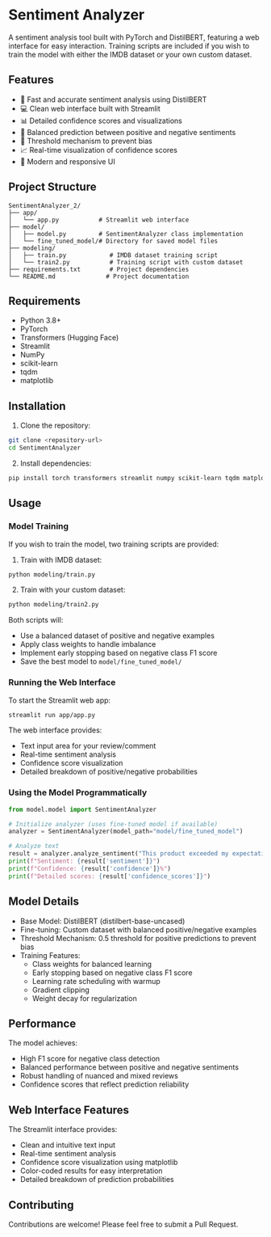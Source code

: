 # Sentiment Analyzer

A sentiment analysis tool built with PyTorch and DistilBERT, featuring a web interface for easy interaction. Training scripts are included if you wish to train the model with either the IMDB dataset or your own custom dataset.

## Features

- 🚀 Fast and accurate sentiment analysis using DistilBERT
- 💻 Clean web interface built with Streamlit
- 📊 Detailed confidence scores and visualizations
- 🎯 Balanced prediction between positive and negative sentiments
- 🔄 Threshold mechanism to prevent bias
- 📈 Real-time visualization of confidence scores
- 🎨 Modern and responsive UI

## Project Structure

```
SentimentAnalyzer_2/
├── app/
│   └── app.py           # Streamlit web interface
├── model/
│   ├── model.py         # SentimentAnalyzer class implementation
│   └── fine_tuned_model/# Directory for saved model files
├── modeling/
│   ├── train.py            # IMDB dataset training script
│   └── train2.py           # Training script with custom dataset
├── requirements.txt        # Project dependencies
└── README.md              # Project documentation
```

## Requirements

- Python 3.8+
- PyTorch
- Transformers (Hugging Face)
- Streamlit
- NumPy
- scikit-learn
- tqdm
- matplotlib

## Installation

1. Clone the repository:
```bash
git clone <repository-url>
cd SentimentAnalyzer
```

2. Install dependencies:
```bash
pip install torch transformers streamlit numpy scikit-learn tqdm matplotlib
```

## Usage

### Model Training 

If you wish to train the model, two training scripts are provided:

1. Train with IMDB dataset:
```bash
python modeling/train.py
```

2. Train with your custom dataset:
```bash
python modeling/train2.py
```

Both scripts will:
- Use a balanced dataset of positive and negative examples
- Apply class weights to handle imbalance
- Implement early stopping based on negative class F1 score
- Save the best model to `model/fine_tuned_model/`

### Running the Web Interface

To start the Streamlit web app:

```bash
streamlit run app/app.py
```

The web interface provides:
- Text input area for your review/comment
- Real-time sentiment analysis
- Confidence score visualization
- Detailed breakdown of positive/negative probabilities

### Using the Model Programmatically

```python
from model.model import SentimentAnalyzer

# Initialize analyzer (uses fine-tuned model if available)
analyzer = SentimentAnalyzer(model_path="model/fine_tuned_model")

# Analyze text
result = analyzer.analyze_sentiment("This product exceeded my expectations!")
print(f"Sentiment: {result['sentiment']}")
print(f"Confidence: {result['confidence']}%")
print(f"Detailed scores: {result['confidence_scores']}")
```

## Model Details

- Base Model: DistilBERT (distilbert-base-uncased)
- Fine-tuning: Custom dataset with balanced positive/negative examples
- Threshold Mechanism: 0.5 threshold for positive predictions to prevent bias
- Training Features:
  - Class weights for balanced learning
  - Early stopping based on negative class F1 score
  - Learning rate scheduling with warmup
  - Gradient clipping
  - Weight decay for regularization

## Performance

The model achieves:
- High F1 score for negative class detection
- Balanced performance between positive and negative sentiments
- Robust handling of nuanced and mixed reviews
- Confidence scores that reflect prediction reliability

## Web Interface Features

The Streamlit interface provides:
- Clean and intuitive text input
- Real-time sentiment analysis
- Confidence score visualization using matplotlib
- Color-coded results for easy interpretation
- Detailed breakdown of prediction probabilities

## Contributing

Contributions are welcome! Please feel free to submit a Pull Request.


